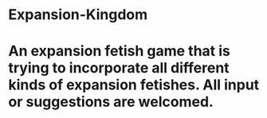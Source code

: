 # Expansion-Kingdom
# An expansion fetish game that is trying to incorporate all different kinds of expansion fetishes. All input or suggestions are welcomed.
